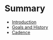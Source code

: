 # Summary

* [Introduction](README.md)
* [Goals and History](chapter1.md)
* [Cadence](chapter2.md)

